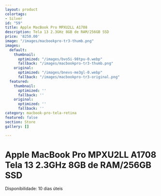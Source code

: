 ```yaml
---
layout: product
colortags:
- Silver
id: "59"
title: Apple MacBook Pro MPXU2LL A1708
description: Tela 13 2.3GHz 8GB de RAM/256GB SSD
price: '8250.00'
image: "/images/macbookpro-tr3-thumb.png"
images:
  default:
    thumbnail:
      optimized: "/images/bvo5i-98tpu-0.webp"
      fallback: "/images/macbookpro-tr3-thumb.png"
    original:
      optimized: "/images/bnevs-me3gl-0.webp"
      fallback: "/images/macbookpro-tr3-original.png"
  featured:
    thumbnail:
      optimized: ''
      fallback: ''
    original:
      optimized: ''
      fallback: ''
category: macbook-pro-tela-retina
featured: false
section: Store
gallery: []

---
```

# Apple MacBook Pro MPXU2LL A1708 Tela 13 2.3GHz 8GB de RAM/256GB SSD

Disponibilidade: 10 dias úteis